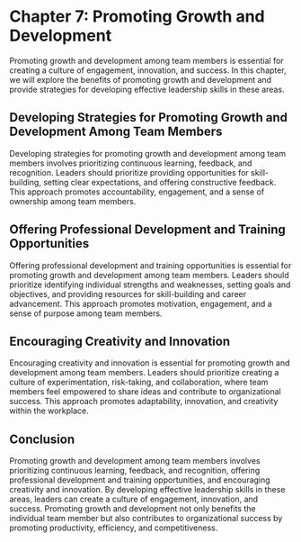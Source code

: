 Chapter 7: Promoting Growth and Development
===========================================

Promoting growth and development among team members is essential for creating a culture of engagement, innovation, and success. In this chapter, we will explore the benefits of promoting growth and development and provide strategies for developing effective leadership skills in these areas.

Developing Strategies for Promoting Growth and Development Among Team Members
-----------------------------------------------------------------------------

Developing strategies for promoting growth and development among team members involves prioritizing continuous learning, feedback, and recognition. Leaders should prioritize providing opportunities for skill-building, setting clear expectations, and offering constructive feedback. This approach promotes accountability, engagement, and a sense of ownership among team members.

Offering Professional Development and Training Opportunities
------------------------------------------------------------

Offering professional development and training opportunities is essential for promoting growth and development among team members. Leaders should prioritize identifying individual strengths and weaknesses, setting goals and objectives, and providing resources for skill-building and career advancement. This approach promotes motivation, engagement, and a sense of purpose among team members.

Encouraging Creativity and Innovation
-------------------------------------

Encouraging creativity and innovation is essential for promoting growth and development among team members. Leaders should prioritize creating a culture of experimentation, risk-taking, and collaboration, where team members feel empowered to share ideas and contribute to organizational success. This approach promotes adaptability, innovation, and creativity within the workplace.

Conclusion
----------

Promoting growth and development among team members involves prioritizing continuous learning, feedback, and recognition, offering professional development and training opportunities, and encouraging creativity and innovation. By developing effective leadership skills in these areas, leaders can create a culture of engagement, innovation, and success. Promoting growth and development not only benefits the individual team member but also contributes to organizational success by promoting productivity, efficiency, and competitiveness.

